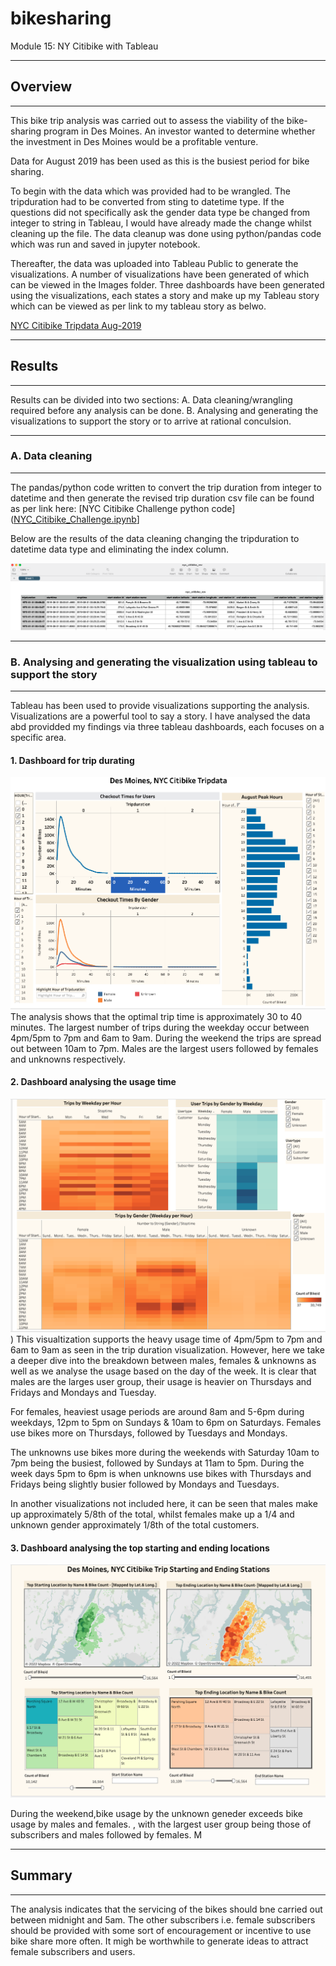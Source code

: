 # bikesharing

Module 15: NY Citibike with Tableau
___
 
## Overview
___

This bike trip analysis was carried out to assess the viability of the bike-sharing program in Des Moines. An investor wanted to determine whether the investment in Des Moines would be a profitable venture.
 
Data for August 2019 has been used as this is the busiest period for bike sharing. 

To begin with the data which was provided had to be wrangled. The tripduration had to be converted from sting to datetime type. If the questions did not specifically ask the gender data type be changed from integer to string in Tableau, I would have already made the change whilst cleaning up the file. The data cleanup was done using python/pandas code which was run and saved in jupyter notebook.

Thereafter, the data was uploaded into Tableau Public to generate the visualizations. A number of visualizations have been generated of which can be viewed in the Images folder. Three dashboards have been generated using the visualizations, each states a story and make up my Tableau story which can be viewed as per link to my tableau story as belwo.

[NYC Citibike Tripdata Aug-2019](https://public.tableau.com/views/NYCCitibikeTripdataAug-2019/DesMoinesNYCCitibikeTripsAug-2019?:language=en-US&:display_count=n&:origin=viz_share_link)
___

## Results
___

Results can be divided into two sections:
A. Data cleaning/wrangling required before any analysis can be done.
B. Analysing and generating the visualizations to support the story or to arrive at rational conculsion.

___

### A. Data cleaning
___

The pandas/python code written to convert the trip duration from integer to datetime and then generate the revised trip duration csv file can be found as per link here: [NYC Citibike Challenge python code]([NYC_Citibike_Challenge.ipynb](https://github.com/fareenamughal/bikesharing/blob/main/NYC_Citibike_Challenge.ipynb)]

Below are the results of the data cleaning changing the tripduration to datetime data type and eliminating the index column.

![Revised NYC Citibike csv](https://github.com/fareenamughal/bikesharing/blob/5082e0ac1987257a5e8bb1d4bd9399a949494e53/Images/screenshot_nyc_citibike_rev_csv_file.png)
___

### B. Analysing and generating the visualization using tableau to support the story
___

Tableau has been used to provide visualizations supporting the analysis. Visualizations are a powerful tool to say a story. I have analysed the data abd providded my findings via three tableau dashboards, each focuses on a specific area.

 #### 1. Dashboard for trip durating

![Trip Duration Dashboard](https://github.com/fareenamughal/bikesharing/blob/d2c48f22611901c59f3145b5229a858b611e676a/Images/Dashboard_1_Trip_duration.png)
The analysis shows that the optimal trip time is approximately 30 to 40 minutes. The largest number of trips during the weekday occur between 4pm/5pm to 7pm  and 6am to 9am. During the weekend the trips are spread out between 10am to 7pm. 
Males are the largest users followed by females and unknowns respectively.

#### 2. Dashboard analysing the usage time

![Usage Time Dashboard](https://github.com/fareenamughal/bikesharing/blob/10b5c10cb719578adf8dcd124ddd7c60cb278cc4/Images/Dashboard_2_Usage_time.png))
This visualtization supports the heavy usage time of 4pm/5pm to 7pm  and 6am to 9am as seen in the trip duration visualization. However, here we take a deeper dive into the breakdown between males, females & unknowns as well as we analyse the usage based on the day of the week. It is clear that males are the larges user group, their usage is heavier on Thursdays and Fridays and Mondays and Tuesday. 

For females, heaviest usage periods are around 8am and 5-6pm during weekdays, 12pm to 5pm on Sundays & 10am to 6pm on Saturdays. Females use bikes more on Thursdays, followed by Tuesdays and Mondays.

The unknowns use bikes more during the weekends with Saturday 10am to 7pm being the busiest, followed by Sundays at 11am to 5pm. During the week days 5pm to 6pm is when unknowns use bikes with Thursdays and Fridays being slightly busier followed by Mondays and Tuesdays.

In another visualizations not included here, it can be seen that males make up approximately 5/8th of the total, whilst females make up a 1/4 and unknown gender approximately 1/8th of the total customers.

#### 3. Dashboard analysing the top starting and ending locations

![Location Dashboard](https://github.com/fareenamughal/bikesharing/blob/10b5c10cb719578adf8dcd124ddd7c60cb278cc4/Images/Dashboard_3_Start_End_Locations.png)

During the weekend,bike usage by the unknown geneder exceeds bike usage by males and females. 
, with the largest user group being those of subscribers and males followed by females. M




___

## Summary
___

The analysis indicates that the servicing of the bikes should bne carried out between midnight and 5am. The other subscribers i.e. female subscribers should be provided with some sort of encouragement or incentive to use bike share more often. It migh be worthwhile to generate ideas to attract female subscribers and users. 
